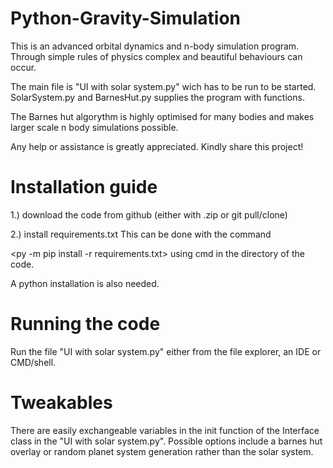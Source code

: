 # Python-Gravity-Simulation

This is an advanced orbital dynamics and n-body simulation program.
Through simple rules of physics complex and beautiful behaviours can occur.

The main file is "UI with solar system.py" wich has to be run  to be started.
SolarSystem.py and BarnesHut.py supplies the program with functions.

The Barnes hut algorythm is highly optimised for many bodies and 
makes larger scale n body simulations possible.

Any help or assistance is greatly appreciated.
Kindly share this project!

# Installation guide
1.) download the code from github (either with .zip or git pull/clone)

2.) install requirements.txt
This can be done with the command 

<py -m pip install -r requirements.txt> 
  using cmd in the directory of the code.

A python installation is also needed.

# Running the code
Run the file "UI with solar system.py" either from the file explorer, an IDE or CMD/shell.

# Tweakables
There are easily exchangeable variables in the init function of the Interface class in the "UI with solar system.py". 
Possible options include a barnes hut overlay or random planet system generation rather than the solar system.
